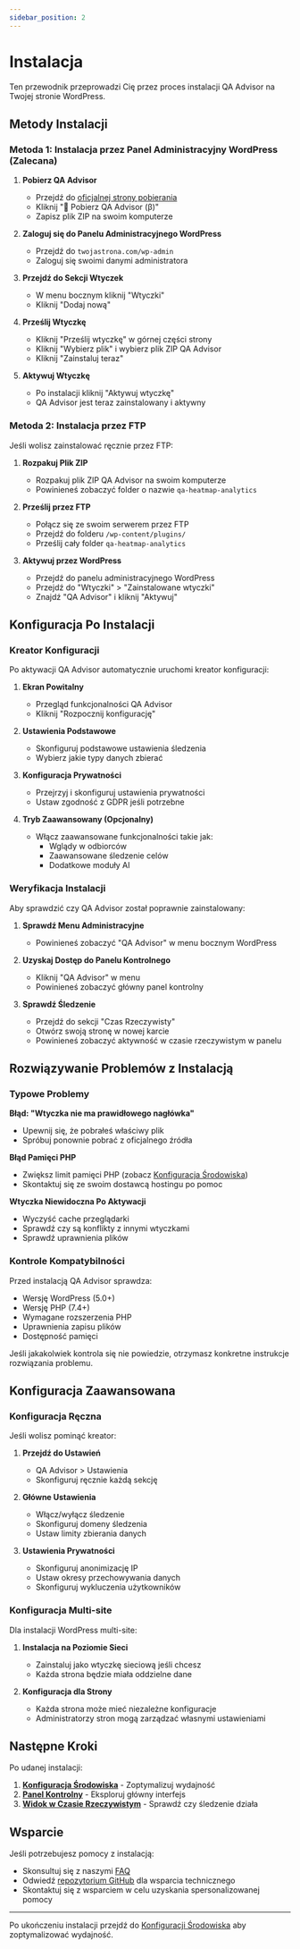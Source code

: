 ```yaml
---
sidebar_position: 2
---
```


# Instalacja

Ten przewodnik przeprowadzi Cię przez proces instalacji QA Advisor na Twojej stronie WordPress.

## Metody Instalacji

### Metoda 1: Instalacja przez Panel Administracyjny WordPress (Zalecana)

1. **Pobierz QA Advisor**
   - Przejdź do [oficjalnej strony pobierania](/)
   - Kliknij "🚀 Pobierz QA Advisor (β)"
   - Zapisz plik ZIP na swoim komputerze

2. **Zaloguj się do Panelu Administracyjnego WordPress**
   - Przejdź do `twojastrona.com/wp-admin`
   - Zaloguj się swoimi danymi administratora

3. **Przejdź do Sekcji Wtyczek**
   - W menu bocznym kliknij "Wtyczki"
   - Kliknij "Dodaj nową"

4. **Prześlij Wtyczkę**
   - Kliknij "Prześlij wtyczkę" w górnej części strony
   - Kliknij "Wybierz plik" i wybierz plik ZIP QA Advisor
   - Kliknij "Zainstaluj teraz"

5. **Aktywuj Wtyczkę**
   - Po instalacji kliknij "Aktywuj wtyczkę"
   - QA Advisor jest teraz zainstalowany i aktywny

### Metoda 2: Instalacja przez FTP

Jeśli wolisz zainstalować ręcznie przez FTP:

1. **Rozpakuj Plik ZIP**
   - Rozpakuj plik ZIP QA Advisor na swoim komputerze
   - Powinieneś zobaczyć folder o nazwie `qa-heatmap-analytics`

2. **Prześlij przez FTP**
   - Połącz się ze swoim serwerem przez FTP
   - Przejdź do folderu `/wp-content/plugins/`
   - Prześlij cały folder `qa-heatmap-analytics`

3. **Aktywuj przez WordPress**
   - Przejdź do panelu administracyjnego WordPress
   - Przejdź do "Wtyczki" > "Zainstalowane wtyczki"
   - Znajdź "QA Advisor" i kliknij "Aktywuj"

## Konfiguracja Po Instalacji

### Kreator Konfiguracji

Po aktywacji QA Advisor automatycznie uruchomi kreator konfiguracji:

1. **Ekran Powitalny**
   - Przegląd funkcjonalności QA Advisor
   - Kliknij "Rozpocznij konfigurację"

2. **Ustawienia Podstawowe**
   - Skonfiguruj podstawowe ustawienia śledzenia
   - Wybierz jakie typy danych zbierać

3. **Konfiguracja Prywatności**
   - Przejrzyj i skonfiguruj ustawienia prywatności
   - Ustaw zgodność z GDPR jeśli potrzebne

4. **Tryb Zaawansowany (Opcjonalny)**
   - Włącz zaawansowane funkcjonalności takie jak:
     - Wglądy w odbiorców
     - Zaawansowane śledzenie celów
     - Dodatkowe moduły AI

### Weryfikacja Instalacji

Aby sprawdzić czy QA Advisor został poprawnie zainstalowany:

1. **Sprawdź Menu Administracyjne**
   - Powinieneś zobaczyć "QA Advisor" w menu bocznym WordPress

2. **Uzyskaj Dostęp do Panelu Kontrolnego**
   - Kliknij "QA Advisor" w menu
   - Powinieneś zobaczyć główny panel kontrolny

3. **Sprawdź Śledzenie**
   - Przejdź do sekcji "Czas Rzeczywisty"
   - Otwórz swoją stronę w nowej karcie
   - Powinieneś zobaczyć aktywność w czasie rzeczywistym w panelu

## Rozwiązywanie Problemów z Instalacją

### Typowe Problemy

**Błąd: "Wtyczka nie ma prawidłowego nagłówka"**
- Upewnij się, że pobrałeś właściwy plik
- Spróbuj ponownie pobrać z oficjalnego źródła

**Błąd Pamięci PHP**
- Zwiększ limit pamięci PHP (zobacz [Konfiguracja Środowiska](/docs/user-manual/getting-started/environment-setup))
- Skontaktuj się ze swoim dostawcą hostingu po pomoc

**Wtyczka Niewidoczna Po Aktywacji**
- Wyczyść cache przeglądarki
- Sprawdź czy są konflikty z innymi wtyczkami
- Sprawdź uprawnienia plików

### Kontrole Kompatybilności

Przed instalacją QA Advisor sprawdza:

- Wersję WordPress (5.0+)
- Wersję PHP (7.4+)
- Wymagane rozszerzenia PHP
- Uprawnienia zapisu plików
- Dostępność pamięci

Jeśli jakakolwiek kontrola się nie powiedzie, otrzymasz konkretne instrukcje rozwiązania problemu.

## Konfiguracja Zaawansowana

### Konfiguracja Ręczna

Jeśli wolisz pominąć kreator:

1. **Przejdź do Ustawień**
   - QA Advisor > Ustawienia
   - Skonfiguruj ręcznie każdą sekcję

2. **Główne Ustawienia**
   - Włącz/wyłącz śledzenie
   - Skonfiguruj domeny śledzenia
   - Ustaw limity zbierania danych

3. **Ustawienia Prywatności**
   - Skonfiguruj anonimizację IP
   - Ustaw okresy przechowywania danych
   - Skonfiguruj wykluczenia użytkowników

### Konfiguracja Multi-site

Dla instalacji WordPress multi-site:

1. **Instalacja na Poziomie Sieci**
   - Zainstaluj jako wtyczkę sieciową jeśli chcesz
   - Każda strona będzie miała oddzielne dane

2. **Konfiguracja dla Strony**
   - Każda strona może mieć niezależne konfiguracje
   - Administratorzy stron mogą zarządzać własnymi ustawieniami

## Następne Kroki

Po udanej instalacji:

1. **[Konfiguracja Środowiska](/docs/user-manual/getting-started/environment-setup)** - Zoptymalizuj wydajność
2. **[Panel Kontrolny](/docs/user-manual/screens-and-operations/dashboard)** - Eksploruj główny interfejs
3. **[Widok w Czasie Rzeczywistym](/docs/user-manual/screens-and-operations/realtime)** - Sprawdź czy śledzenie działa

## Wsparcie

Jeśli potrzebujesz pomocy z instalacją:

- Skonsultuj się z naszymi [FAQ](/docs/faq)
- Odwiedź [repozytorium GitHub](https://github.com/quarka-org) dla wsparcia technicznego
- Skontaktuj się z wsparciem w celu uzyskania spersonalizowanej pomocy

---

Po ukończeniu instalacji przejdź do [Konfiguracji Środowiska](/docs/user-manual/getting-started/environment-setup) aby zoptymalizować wydajność.
